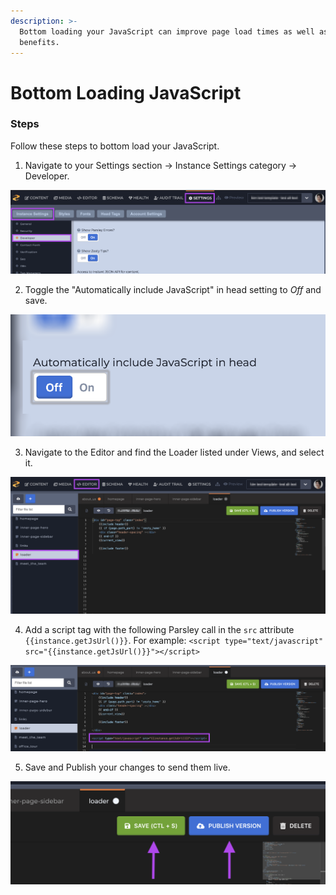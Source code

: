 ```yaml
---
description: >-
  Bottom loading your JavaScript can improve page load times as well as other
  benefits.
---
```


# Bottom Loading JavaScript

### Steps

Follow these steps to bottom load your JavaScript.

1. Navigate to your Settings section -&gt; Instance Settings category -&gt; Developer. 

![Navigate to your instance&apos;s Settings section.](../.gitbook/assets/01-bottom-load-js.png)

2. Toggle the "Automatically include JavaScript" in head setting to _Off_ and save.

![Automatically include JavaScript in head setting.](../.gitbook/assets/02-bottom-load-js-toggle.png)

3. Navigate to the Editor and find the Loader listed under Views, and select it.

![Editor section with loader file selected.](../.gitbook/assets/03-bottom-load-js-editor.png)

4. Add a script tag with the following Parsley call in the `src` attribute `{{instance.getJsUrl()}}`. For example: `<script type="text/javascript" src="{{instance.getJsUrl()}}"></script>`

![Add a script tag to the Loader.](../.gitbook/assets/04-bottom-load-js-add-script-tag.png)

5. Save and Publish your changes to send them live. 

![Save and publish to send your changes live.](../.gitbook/assets/05-bottom-load-js-save-and-publish.png)



